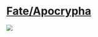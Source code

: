 # [Fate/Apocrypha](http://bangumi.bilibili.com/anime/6301)
![](https://bilicover2017.github.io/iOS/2017.08-06.jpg)